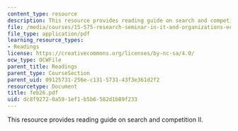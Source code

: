 ```yaml
---
content_type: resource
description: This resource provides reading guide on search and competition II.
file: /media/courses/15-575-research-seminar-in-it-and-organizations-economic-perspectives-spring-2004/dc8f92720a591ef1b5b6582d1b89f233_feb26.pdf
file_type: application/pdf
learning_resource_types:
- Readings
license: https://creativecommons.org/licenses/by-nc-sa/4.0/
ocw_type: OCWFile
parent_title: Readings
parent_type: CourseSection
parent_uid: 09125731-256e-c131-5731-43f3e361d2f2
resourcetype: Document
title: feb26.pdf
uid: dc8f9272-0a59-1ef1-b5b6-582d1b89f233
---
```

This resource provides reading guide on search and competition II.